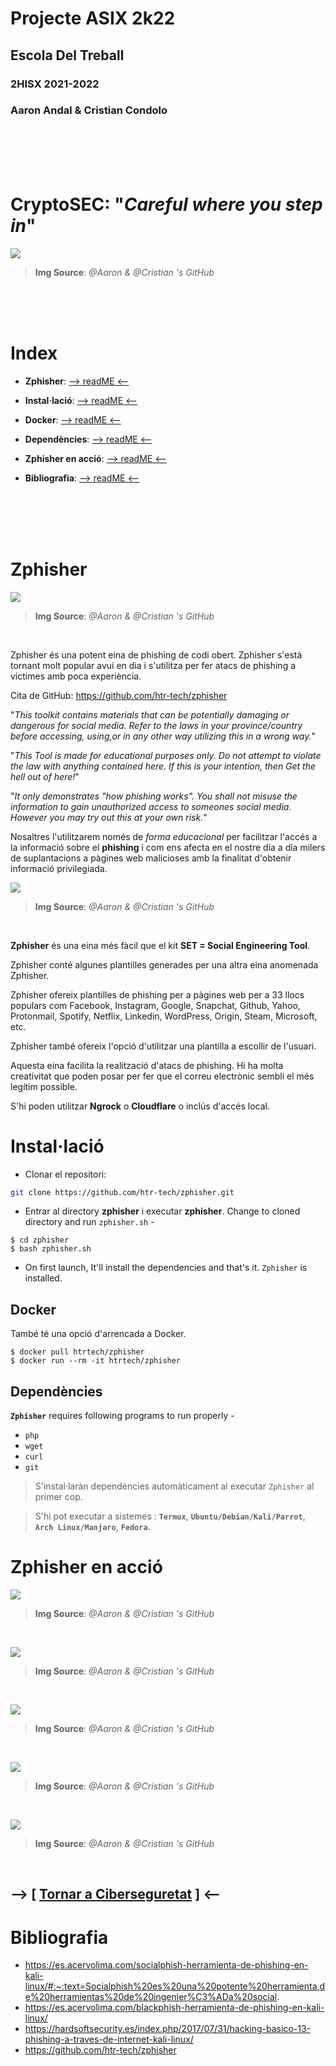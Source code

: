 # __Projecte ASIX 2k22__
## __Escola Del Treball__
### __2HISX 2021-2022__
### __Aaron Andal & Cristian Condolo__


<br>
<br>
<br>
<br>

# __CryptoSEC__: "_Careful where you step in_"


![](https://github.com/KeshiKiD03/asixproject2k22/blob/main/Photos/CryptoSECLogo.png?raw=true)
> __Img Source__: *@Aaron & @Cristian 's GitHub*

<br>
<br>
<br>


# __Index__

+ **Zphisher**: [--> readME <--](#zphisher)

+ **Instal·lació**: [--> readME <--](#installació)

+ **Docker**: [--> readME <--](#docker)

+ **Dependències**: [--> readME <--](#dependències)

+ **Zphisher en acció**: [--> readME <--](#zphisher-en-acció)

+ **Bibliografia**: [--> readME <--](#bibliografia)

<br>
<br>
<br>
<br>

# __Zphisher__

![](https://github.com/htr-tech/zphisher/blob/master/.imgs/logo.png?raw=true)
> __Img Source__: *@Aaron & @Cristian 's GitHub*
<br>

Zphisher és una potent eina de phishing de codi obert. Zphisher s'està tornant molt popular avui en dia i s'utilitza per fer atacs de phishing a víctimes amb poca experiència. 

Cita de GitHub: https://github.com/htr-tech/zphisher

"_This toolkit contains materials that can be potentially damaging or dangerous for social media. Refer to the laws in your province/country before accessing, using,or in any other way utilizing this in a wrong way._"

"_This Tool is made for educational purposes only. Do not attempt to violate the law with anything contained here. If this is your intention, then Get the hell out of here!_"

"_It only demonstrates "how phishing works". You shall not misuse the information to gain unauthorized access to someones social media. However you may try out this at your own risk._"

Nosaltres l'utilitzarem només de _forma educacional_ per facilitzar l'accés a la informació sobre el __phishing__ i com ens afecta en el nostre día a día milers de suplantacions a pàgines web malicioses amb la finalitat d'obtenir informació privilegiada.

![](https://github.com/KeshiKiD03/asixproject2k22/blob/main/Photos/ZPISHER.PNG?raw=true)
> __Img Source__: *@Aaron & @Cristian 's GitHub*
<br>

__Zphisher__ és una eina més fàcil que el kit __SET = Social Engineering Tool__.

Zphisher conté algunes plantilles generades per una altra eina anomenada Zphisher. 

Zphisher ofereix plantilles de phishing per a pàgines web per a 33 llocs populars com Facebook, Instagram, Google, Snapchat, Github, Yahoo, Protonmail, Spotify, Netflix, Linkedin, WordPress, Origin, Steam, Microsoft, etc.

Zphisher també ofereix l'opció d'utilitzar una plantilla a escollir de l'usuari. 

Aquesta eina facilita la realització d'atacs de phishing. Hi ha molta creativitat que poden posar per fer que el correu electrònic sembli el més legítim possible.

S'hi poden utilitzar __Ngrock__ o __Cloudflare__ o inclús d'accés local.

# __Instal·lació__

* Clonar el repositori:

```bash
git clone https://github.com/htr-tech/zphisher.git
```

- Entrar al directory __zphisher__ i executar __zphisher__. Change to cloned directory and run `zphisher.sh` -
```
$ cd zphisher
$ bash zphisher.sh
```

- On first launch, It'll install the dependencies and that's it. `Zphisher` is installed.

## __Docker__

També té una opció d'arrencada a Docker.

```
$ docker pull htrtech/zphisher
$ docker run --rm -it htrtech/zphisher
```

## __Dependències__

**`Zphisher`** requires following programs to run properly - 
- `php`
- `wget`
- `curl`
- `git`

> S'instal·laràn dependències automàticament al executar `Zphisher` al primer cop.

> S'hi pot executar a sistemes : **`Termux`**, **`Ubuntu/Debian/Kali/Parrot`**, **`Arch Linux/Manjaro`**, **`Fedora`**.

# __Zphisher en acció__

![](https://github.com/KeshiKiD03/asixproject2k22/blob/main/Photos/ZPISHER1.PNG?raw=true)
> __Img Source__: *@Aaron & @Cristian 's GitHub*
<br>

![](https://github.com/KeshiKiD03/asixproject2k22/blob/main/Photos/ZPISHER2.PNG?raw=true)
> __Img Source__: *@Aaron & @Cristian 's GitHub*
<br>

![](https://github.com/KeshiKiD03/asixproject2k22/blob/main/Photos/ZPISHER3.PNG?raw=true)
> __Img Source__: *@Aaron & @Cristian 's GitHub*
<br>

![](https://github.com/KeshiKiD03/asixproject2k22/blob/main/Photos/ZPISHER4.PNG?raw=true)
> __Img Source__: *@Aaron & @Cristian 's GitHub*
<br>

![](https://github.com/KeshiKiD03/asixproject2k22/blob/main/Photos/ZPISHER5.PNG?raw=true)
> __Img Source__: *@Aaron & @Cristian 's GitHub*
<br>

## --> [ [Tornar a Ciberseguretat](https://github.com/KeshiKiD03/asixproject2k22/blob/main/README.md) ] <--

# __Bibliografia__

- https://es.acervolima.com/socialphish-herramienta-de-phishing-en-kali-linux/#:~:text=Socialphish%20es%20una%20potente%20herramienta,de%20herramientas%20de%20ingenier%C3%ADa%20social.
- https://es.acervolima.com/blackphish-herramienta-de-phishing-en-kali-linux/
- https://hardsoftsecurity.es/index.php/2017/07/31/hacking-basico-13-phishing-a-traves-de-internet-kali-linux/
- https://github.com/htr-tech/zphisher